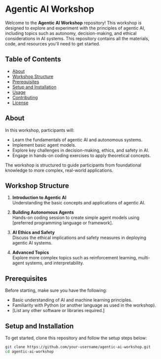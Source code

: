 # Agentic AI Workshop

Welcome to the **Agentic AI Workshop** repository! This workshop is designed to explore and experiment with the principles of agentic AI, including topics such as autonomy, decision-making, and ethical considerations in AI systems. This repository contains all the materials, code, and resources you'll need to get started.

## Table of Contents

- [About](#about)
- [Workshop Structure](#workshop-structure)
- [Prerequisites](#prerequisites)
- [Setup and Installation](#setup-and-installation)
- [Usage](#usage)
- [Contributing](#contributing)
- [License](#license)

## About

In this workshop, participants will:

- Learn the fundamentals of agentic AI and autonomous systems.
- Implement basic agent models.
- Explore key challenges in decision-making, ethics, and safety in AI.
- Engage in hands-on coding exercises to apply theoretical concepts.

The workshop is structured to guide participants from foundational knowledge to more complex, real-world applications.

## Workshop Structure

1. **Introduction to Agentic AI**  
   Understanding the basic concepts and applications of agentic AI.
   
2. **Building Autonomous Agents**  
   Hands-on coding session to create simple agent models using [preferred programming language or framework].
   
3. **AI Ethics and Safety**  
   Discuss the ethical implications and safety measures in deploying agentic AI systems.
   
4. **Advanced Topics**  
   Explore more complex topics such as reinforcement learning, multi-agent systems, and interpretability.

## Prerequisites

Before starting, make sure you have the following:

- Basic understanding of AI and machine learning principles.
- Familiarity with Python (or another language as used in the workshop).
- [List any other software or libraries required.]

## Setup and Installation

To get started, clone this repository and follow the setup steps below:

```bash
git clone https://github.com/your-username/agentic-ai-workshop.git
cd agentic-ai-workshop
